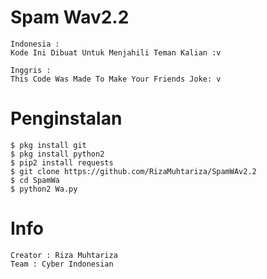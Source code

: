 # Spam Wav2.2

```
Indonesia :
Kode Ini Dibuat Untuk Menjahili Teman Kalian :v
```
```
Inggris : 
This Code Was Made To Make Your Friends Joke: v
```
# Penginstalan
```
$ pkg install git
$ pkg install python2
$ pip2 install requests
$ git clone https://github.com/RizaMuhtariza/SpamWAv2.2
$ cd SpamWa
$ python2 Wa.py
```

# Info
```
Creator : Riza Muhtariza
Team : Cyber Indonesian

```
